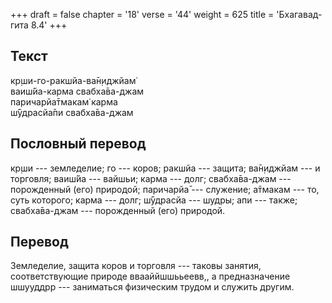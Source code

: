 +++
draft = false
chapter = '18'
verse = '44'
weight = 625
title = 'Бхагавад-гита 8.4'
+++
## Текст

кр̣ши-го-ракшйа-ва̄н̣иджйам̇  
ваиш́йа-карма свабха̄ва-джам  
паричарйа̄тмакам̇ карма  
ш́ӯдрасйа̄пи свабха̄ва-джам

## Пословный перевод

кр̣ши --- земледелие; го --- коров; ракшйа --- защита; ва̄н̣иджйам --- и
торговля; ваиш́йа --- вайшьи; карма --- долг; свабха̄ва-джам ---
порожденный (его) природой; паричарйа̄ --- служение; а̄тмакам --- то, суть
которого; карма --- долг; ш́ӯдрасйа --- шудры; апи --- также;
свабха̄ва-джам --- порожденный (его) природой.

## Перевод

Земледелие, защита коров и торговля --- таковы занятия, соответствующие
природе ввааййшшььеевв,, а предназначение шшууддрр --- заниматься
физическим трудом и служить другим.
